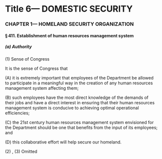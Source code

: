 
# Title 6— DOMESTIC SECURITY
### CHAPTER 1— HOMELAND SECURITY ORGANIZATION
#### § 411. Establishment of human resources management system
##### (a) Authority

(1) Sense of Congress

It is the sense of Congress that

(A) it is extremely important that employees of the Department be allowed to participate in a meaningful way in the creation of any human resources management system affecting them;

(B) such employees have the most direct knowledge of the demands of their jobs and have a direct interest in ensuring that their human resources management system is conducive to achieving optimal operational efficiencies;

(C) the 21st century human resources management system envisioned for the Department should be one that benefits from the input of its employees; and

(D) this collaborative effort will help secure our homeland.

(2) , (3) Omitted
